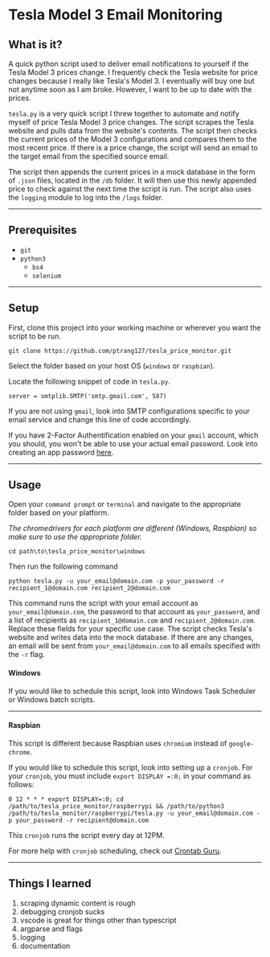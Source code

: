 # Tesla Model 3 Email Monitoring

## What is it?

A quick python script used to deliver email notifications to yourself if the Tesla Model 3 prices change. I frequently check the Tesla website for price changes because I really like Tesla's Model 3. I eventually will buy one but not anytime soon as I am broke. However, I want to be up to date with the prices.

`tesla.py` is a very quick script I threw together to automate and notify myself of price Tesla Model 3 price changes. The script scrapes the Tesla website and pulls data from the website's contents. The script then checks the current prices of the Model 3 configurations and compares them to the most recent price. If there is a price change, the script will send an email to the target email from the specified source email.

The script then appends the current prices in a mock database in the form of  `.json` files, located in the `/db` folder. It will then use this newly appended price to check against the next time the script is run. The script also uses the `logging` module to log into the `/logs` folder.

***

## Prerequisites
- `git`
- `python3`
    - `bs4`
    - `selenium`

***

## Setup
First, clone this project into your working machine or wherever you want the script to be run.

`git clone https://github.com/ptrang127/tesla_price_monitor.git`

Select the folder based on your host OS (`windows` or `raspbian`).

Locate the following snippet of code in `tesla.py`.

```
server = smtplib.SMTP('smtp.gmail.com', 587)
```
If you are not using `gmail`, look into SMTP configurations specific to your email service and change this line of code accordingly.

If you have 2-Factor Authentification enabled on your `gmail` account, which you should, you won't be able to use your actual email password. Look into creating an app password [here](https://support.google.com/accounts/answer/185833?hl=en).

***

## Usage

Open your `command prompt` or `terminal` and navigate to the appropriate folder based on your platform.

*The chromedrivers for each platform are different (Windows, Raspbian) so make sure to use the appropriate folder.*

`cd path\to\tesla_price_monitor\windows`

Then run the following command

`python tesla.py -u your_email@domain.com -p your_password -r recipient_1@domain.com recipient_2@domain.com`

This command runs the script with your email account as `your_email@domain.com`, the password to that account as `your_password`, and a list of recipients as `recipient_1@domain.com` and `recipient_2@domain.com`. Replace these fields for your specific use case. The script checks Tesla's website and writes data into the mock database. If there are any changes, an email will be sent from `your_email@domain.com` to all emails specified with the `-r` flag.

#### Windows


If you would like to schedule this script, look into Windows Task Scheduler or Windows batch scripts.

***

#### Raspbian

This script is different because Raspbian uses `chromium` instead of `google-chrome`.

If you would like to schedule this script, look into setting up a `cronjob`. For your `cronjob`, you must include `export DISPLAY =:0;` in your command as follows:

```
0 12 * * * export DISPLAY=:0; cd /path/to/tesla_price_monitor/raspberrypi && /path/to/python3 /path/to/tesla_monitor/raspberrypi/tesla.py -u your_email@domain.com -p your_password -r recipient@domain.com
```

This `cronjob` runs the script every day at 12PM.

For more help with `cronjob` scheduling, check out [Crontab Guru](https://crontab.guru/).

***

## Things I learned
1. scraping dynamic content is rough
2. debugging cronjob sucks
3. vscode is great for things other than typescript
4. argparse and flags
5. logging
6. documentation